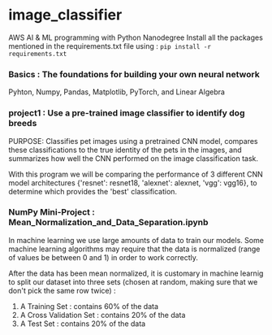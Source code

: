 # image_classifier

AWS AI & ML programming with Python Nanodegree 
Install all the packages mentioned in the requirements.txt file using : ```pip install -r requirements.txt```

### Basics : The foundations for building your own neural network
Pyhton, Numpy, Pandas, Matplotlib, PyTorch, and Linear Algebra

### project1 : Use a pre-trained image classifier to identify dog breeds

PURPOSE: Classifies pet images using a pretrained CNN model, compares these classifications to the true identity of the pets in the images, and summarizes how well the CNN performed on the image classification task.

With this program we will be comparing the performance of 3 different CNN model architectures {'resnet': resnet18, 'alexnet': alexnet, 'vgg': vgg16},  to determine which provides the 'best' classification.

### NumPy Mini-Project : Mean_Normalization_and_Data_Separation.ipynb

In machine learning we use large amounts of data to train our models. Some machine learning algorithms may require that the data is normalized (range of values be between 0 and 1) in order to work correctly.

After the data has been mean normalized, it is customary in machine learnig to split our dataset into three sets (chosen at random, making sure that we don't pick the same row twice) :
1. A Training Set : contains 60% of the data
2. A Cross Validation Set : contains 20% of the data
3. A Test Set : contains 20% of the data

